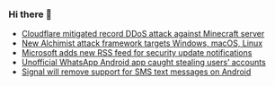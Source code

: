 ### Hi there 👋

<!--START_SECTION:feed-->
* [Cloudflare mitigated record DDoS attack against Minecraft server](https://www.bleepingcomputer.com/news/security/cloudflare-mitigated-record-ddos-attack-against-minecraft-server/)
* [New Alchimist attack framework targets Windows, macOS, Linux](https://www.bleepingcomputer.com/news/security/new-alchimist-attack-framework-targets-windows-macos-linux/)
* [Microsoft adds new RSS feed for security update notifications](https://www.bleepingcomputer.com/news/microsoft/microsoft-adds-new-rss-feed-for-security-update-notifications/)
* [Unofficial WhatsApp Android app caught stealing users’ accounts](https://www.bleepingcomputer.com/news/security/unofficial-whatsapp-android-app-caught-stealing-users-accounts/)
* [Signal will remove support for SMS text messages on Android](https://www.bleepingcomputer.com/news/technology/signal-will-remove-support-for-sms-text-messages-on-android/)
<!--END_SECTION:feed-->

<!--
**frankenk/frankenk** is a ✨ _special_ ✨ repository because its `README.md` (this file) appears on your GitHub profile.

Here are some ideas to get you started:

- 🔭 I’m currently working on ...
- 🌱 I’m currently learning ...
- 👯 I’m looking to collaborate on ...
- 🤔 I’m looking for help with ...
- 💬 Ask me about ...
- 📫 How to reach me: ...
- 😄 Pronouns: ...
- ⚡ Fun fact: ...
-->



